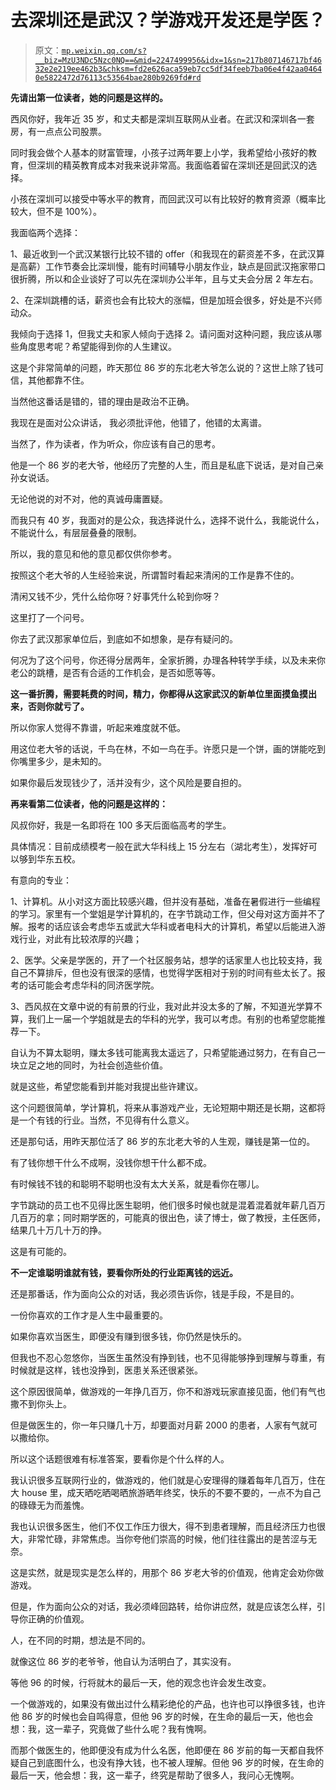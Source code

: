 # 去深圳还是武汉？学游戏开发还是学医？

> 原文：[`mp.weixin.qq.com/s?__biz=MzU3NDc5Nzc0NQ==&mid=2247499956&idx=1&sn=217b807146717bf4632e2e219ee462b3&chksm=fd2e626aca59eb7cc5df34feeb7ba06e4f42aa04640e5822472d76113c53564bae280b9269fd#rd`](http://mp.weixin.qq.com/s?__biz=MzU3NDc5Nzc0NQ==&mid=2247499956&idx=1&sn=217b807146717bf4632e2e219ee462b3&chksm=fd2e626aca59eb7cc5df34feeb7ba06e4f42aa04640e5822472d76113c53564bae280b9269fd#rd)

**先请出第一位读者，她的问题是这样的。** 

西风你好，我年近 35 岁，和丈夫都是深圳互联网从业者。在武汉和深圳各一套房，有一点点公司股票。

同时我会做个人基本的财富管理，小孩子过两年要上小学，我希望给小孩好的教育，但深圳的精英教育成本对我来说非常高。我面临着留在深圳还是回武汉的选择。

小孩在深圳可以接受中等水平的教育，而回武汉可以有比较好的教育资源（概率比较大，但不是 100%）。 

我面临两个选择： 

1、最近收到一个武汉某银行比较不错的 offer（和我现在的薪资差不多，在武汉算是高薪）工作节奏会比深圳慢，能有时间辅导小朋友作业，缺点是回武汉拖家带口很折腾，所以和企业谈好了可以先在深圳办公半年，且与丈夫会分居 2 年左右。

2、在深圳跳槽的话，薪资也会有比较大的涨幅，但是加班会很多，好处是不兴师动众。

我倾向于选择 1，但我丈夫和家人倾向于选择 2。请问面对这种问题，我应该从哪些角度思考呢？希望能得到你的人生建议。

这是个非常简单的问题，昨天那位 86 岁的东北老大爷怎么说的？这世上除了钱可信，其他都靠不住。

当然他这番话是错的，错的理由是政治不正确。

我现在是面对公众讲话， 我必须批评他，他错了，他错的太离谱。

当然了，作为读者，作为听众，你应该有自己的思考。

他是一个 86 岁的老大爷，他经历了完整的人生，而且是私底下说话，是对自己亲孙女说话。

无论他说的对不对，他的真诚毋庸置疑。

而我只有 40 岁，我面对的是公众，我选择说什么，选择不说什么，我能说什么，不能说什么，有层层叠叠的限制。

所以，我的意见和他的意见都仅供你参考。

按照这个老大爷的人生经验来说，所谓暂时看起来清闲的工作是靠不住的。

清闲又钱不少，凭什么给你呀？好事凭什么轮到你呀？

这里打了一个问号。

你去了武汉那家单位后，到底如不如想象，是存有疑问的。

何况为了这个问号，你还得分居两年，全家折腾，办理各种转学手续，以及未来你老公的跳槽，是否有合适的工作机会，是否如愿等等。

**这一番折腾，需要耗费的时间，精力，你都得从这家武汉的新单位里面摸鱼摸出来，否则你就亏了。** 

所以你家人觉得不靠谱，听起来难度就不低。

用这位老大爷的话说，千鸟在林，不如一鸟在手。许愿只是一个饼，画的饼能吃到你嘴里多少，是未知的。

如果你最后发现钱少了，活并没有少，这个风险是要自担的。

**再来看第二位读者，他的问题是这样的：**

风叔你好，我是一名即将在 100 多天后面临高考的学生。

具体情况：目前成绩模考一般在武大华科线上 15 分左右（湖北考生），发挥好可以够到华东五校。

有意向的专业：

1、计算机。从小对这方面比较感兴趣，但并没有基础，准备在暑假进行一些编程的学习。家里有一个堂姐是学计算机的，在字节跳动工作，但父母对这方面并不了解。报考的话应该会考虑华五或武大华科或者电科大的计算机，希望以后能进入游戏行业，对此有比较浓厚的兴趣；

2、医学。父亲是学医的，开了一个社区服务站，想学的话家里人也比较支持，我自己不算排斥，但也没有很深的感情，也觉得学医相对于别的时间有些太长了。报考的话可能会考虑华科的同济医学院。

3、西风叔在文章中说的有前景的行业，我对此并没太多的了解，不知道光学算不算，我们上一届一个学姐就是去的华科的光学，我可以考虑。有别的也希望您能推荐一下。

自认为不算太聪明，赚太多钱可能离我太遥远了，只希望能通过努力，在有自己一块立足之地的同时，为社会创造些价值。

就是这些，希望您能看到并能对我提出些许建议。

这个问题很简单，学计算机，将来从事游戏产业，无论短期中期还是长期，这都将是一个有钱的行业。当然，不见得有什么意义。

还是那句话，用昨天那位活了 86 岁的东北老大爷的人生观，赚钱是第一位的。

有了钱你想干什么不成啊，没钱你想干什么都不成。

有时候钱不钱的和聪明不聪明也没有太大关系，就是看你在哪儿。

字节跳动的员工也不见得比医生聪明，他们很多时候也就是混着混着就年薪几百万几百万的拿；同时期学医的，可能真的很出色，读了博士，做了教授，主任医师，结果几十万几十万的挣。

这是有可能的。

**不一定谁聪明谁就有钱，要看你所处的行业距离钱的远近。** 

还是那番话，作为面向公众的对话，我必须告诉你，钱是手段，不是目的。

一份你喜欢的工作才是人生中最重要的。

如果你喜欢当医生，即便没有赚到很多钱，你仍然是快乐的。

但我也不忍心忽悠你，当医生虽然没有挣到钱，也不见得能够挣到理解与尊重，有时候就是这样，钱也没挣到，医患关系还很紧张。

这个原因很简单，做游戏的一年挣几百万，你不和游戏玩家直接见面，他们有气也撒不到你头上。

但是做医生的，你一年只赚几十万，却要面对月薪 2000 的患者，人家有气就可以撒给你。

所以这个话题很难有标准答案，要看你是个什么样的人。

我认识很多互联网行业的，做游戏的，他们就是心安理得的赚着每年几百万，住在大 house 里，成天晒吃晒喝晒旅游晒年终奖，快乐的不要不要的，一点不为自己的碌碌无为而羞愧。

我也认识很多医生，他们不仅工作压力很大，得不到患者理解，而且经济压力也很大，非常忙碌，非常焦虑。当你夸他们崇高的时候，他们往往露出的是苦涩与无奈。

这是实然，就是现实是怎么样的，用那个 86 岁老大爷的价值观，他肯定会劝你做游戏。

但是，作为面向公众的对话，我必须峰回路转，给你讲应然，就是应该怎么样，引导你正确的价值观。

人，在不同的时期，想法是不同的。

就像这位 86 岁的老爷爷，他自认为活明白了，其实没有。

等他 96 的时候，行将就木的最后一天，他的观念也许会发生改变。

一个做游戏的，如果没有做出过什么精彩绝伦的产品，也许也可以挣很多钱，也许他 86 岁的时候也会自鸣得意，但他 96 岁的时候，在生命的最后一天，他也会想：我，这一辈子，究竟做了些什么呢？我有愧啊。

而那个做医生的，他即便没有成为什么名医，他即便在 86 岁前的每一天都自我怀疑自己到底图什么，也没有挣大钱，也不被人理解。但他 96 岁的时候，在生命的最后一天，他会想：我，这一辈子，终究是帮助了很多人，我问心无愧啊。